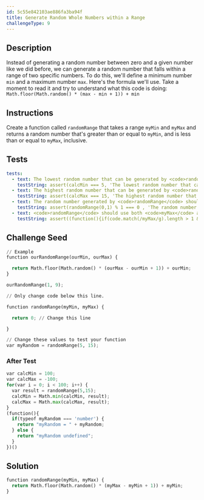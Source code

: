 ```yaml
---
id: 5c55e842103ae886fa3ba94f
title: Generate Random Whole Numbers within a Range
challengeType: 9
---
```


## Description
<section id='description'>
Instead of generating a random number between zero and a given number like we did before, we can generate a random number that falls within a range of two specific numbers.
To do this, we'll define a minimum number <code>min</code> and a maximum number <code>max</code>.
Here's the formula we'll use. Take a moment to read it and try to understand what this code is doing:
<code>Math.floor(Math.random() * (max - min + 1)) + min</code>
</section>

## Instructions
<section id='instructions'>
Create a function called <code>randomRange</code> that takes a range <code>myMin</code> and <code>myMax</code> and returns a random number that's greater than or equal to <code>myMin</code>, and is less than or equal to <code>myMax</code>, inclusive.
</section>

## Tests
<section id='tests'>

```yml
tests:
  - text: The lowest random number that can be generated by <code>randomRange</code> should be equal to your minimum number, <code>myMin</code>.
    testString: assert(calcMin === 5, 'The lowest random number that can be generated by <code>randomRange</code> should be equal to your minimum number, <code>myMin</code>.');
  - text: The highest random number that can be generated by <code>randomRange</code> should be equal to your maximum number, <code>myMax</code>.
    testString: assert(calcMax === 15, 'The highest random number that can be generated by <code>randomRange</code> should be equal to your maximum number, <code>myMax</code>.');
  - text: The random number generated by <code>randomRange</code> should be an integer, not a decimal.
    testString: assert(randomRange(0,1) % 1 === 0 , 'The random number generated by <code>randomRange</code> should be an integer, not a decimal.');
  - text: <code>randomRange</code> should use both <code>myMax</code> and <code>myMin</code>, and return a random number in your range.
    testString: assert((function(){if(code.match(/myMax/g).length > 1 && code.match(/myMin/g).length > 2 && code.match(/Math.floor/g) && code.match(/Math.random/g)){return true;}else{return false;}})(), '<code>randomRange</code> should use both <code>myMax</code> and <code>myMin</code>, and return a random number in your range.');

```

</section>

## Challenge Seed
<section id='challengeSeed'>

<div id='py-seed'>

```python
// Example
function ourRandomRange(ourMin, ourMax) {

  return Math.floor(Math.random() * (ourMax - ourMin + 1)) + ourMin;
}

ourRandomRange(1, 9);

// Only change code below this line.

function randomRange(myMin, myMax) {

  return 0; // Change this line

}

// Change these values to test your function
var myRandom = randomRange(5, 15);
```

</div>


### After Test
<div id='js-teardown'>

```python
var calcMin = 100;
var calcMax = -100;
for(var i = 0; i < 100; i++) {
  var result = randomRange(5,15);
  calcMin = Math.min(calcMin, result);
  calcMax = Math.max(calcMax, result);
}
(function(){
  if(typeof myRandom === 'number') {
    return "myRandom = " + myRandom;
  } else {
    return "myRandom undefined";
  }
})()
```

</div>

</section>

## Solution
<section id='solution'>


```python
function randomRange(myMin, myMax) {
  return Math.floor(Math.random() * (myMax - myMin + 1)) + myMin;
}
```

</section>
